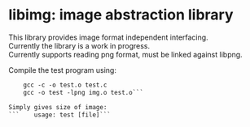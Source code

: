# libimg: image abstraction library

This library provides image format independent interfacing.  
Currently the library is a work in progress.  
Currently supports reading png format, must be linked against libpng.  

Compile the test program using:  
```    gcc -c -o img.o img.c
    gcc -c -o test.o test.c
    gcc -o test -lpng img.o test.o```

Simply gives size of image:  
```    usage: test [file]```
